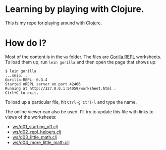 # Learning by playing with Clojure.

This is my repo for playing around with Clojure.

# How do I?

Most of the content is in the `ws` folder.  The files are [Gorilla REPL](http://gorilla-repl.org/) worksheets.  To load them up, run `lein gorilla` and then open the page that shows up:

```
$ lein gorilla
...snip...
Gorilla-REPL: 0.3.4
Started nREPL server on port 42466
Running at http://127.0.0.1:54059/worksheet.html .
Ctrl+C to exit.
```

To load up a particular file, hit `Ctrl-g Ctrl-l` and type the name.

The online viewer can also be used.  I'll try to update this file with links to views of the worksheets:

* [ws/d01_starting_off.clj](http://viewer.gorilla-repl.org/view.html?source=github&user=justone&repo=cljplay&path=ws/d01_starting_off.clj)
* [ws/d02_repl_helpers.clj](http://viewer.gorilla-repl.org/view.html?source=github&user=justone&repo=cljplay&path=ws/d02_repl_helpers.clj)
* [ws/d03_little_math.clj](http://viewer.gorilla-repl.org/view.html?source=github&user=justone&repo=cljplay&path=ws/d03_little_math.clj)
* [ws/d04_more_little_math.clj](http://viewer.gorilla-repl.org/view.html?source=github&user=justone&repo=cljplay&path=ws/d04_more_little_math.clj)
